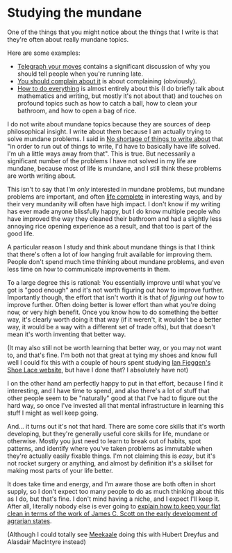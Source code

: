 # Studying the mundane

One of the things that you might notice about the things that I write is that they're often about really mundane topics.

Here are some examples:

* [Telegraph your moves](https://drmaciver.substack.com/p/telegraph-your-moves) contains a significant discussion of why you should tell people when you're running late.
* [You should complain about it](https://drmaciver.substack.com/p/you-should-complain-about-it) is about complaining (obviously).
* [How to do everything](https://drmaciver.substack.com/p/how-to-do-everything) is almost entirely about this (I do briefly talk about mathematics and writing, but mostly it's not about that) and touches on profound topics such as how to catch a ball, how to clean your bathroom, and how to open a bag of rice.

I do not write about mundane topics because they are sources of deep philosophical insight. I write about them because I am actually trying to solve mundane problems. I said in [No shortage of things to write about](https://notebook.drmaciver.com/posts/2021-07-03-13:55.html) that "in order to run out of things to write, I'd have to basically have life solved. I'm uh a little ways away from that". This is true. But necessarily a significant number of the problems I have not solved in my life are mundane, because most of life is mundane, and I still think these problems are worth writing about.

This isn't to say that I'm *only* interested in mundane problems, but mundane problems are important, and often [life complete](https://drmaciver.substack.com/p/life-complete-problems) in interesting ways, and by their very mundanity will often have high impact. I don't know if my writing has ever made anyone blissfully happy, but I do know multiple people who have improved the way they cleaned their bathroom and had a slightly less annoying rice opening experience as a result, and that too is part of the good life.

A particular reason I study and think about mundane things is that I think that there's often a lot of low hanging fruit available for improving them. People don't spend much time thinking about mundane problems, and even less time on how to communicate improvements in them.

To a large degree this is rational: You essentially improve until what you've got is "good enough" and it's not worth figuring out how to improve further.
Importantly though, the effort that isn't worth it is that of *figuring out* how to improve further. Often doing better is lower effort than what you're doing now, or very high benefit. Once you know how to do something the better way, it's clearly worth doing it that way (if it weren't, it wouldn't be a better way, it would be a way with a different set of trade offs), but that doesn't mean it's worth inventing that better way.

(It may also still not be worth learning that better way, or you may not want to, and that's fine. I'm both not that great at tying my shoes and know full well I could fix this with a couple of hours spent studying [Ian Fieggen's Shoe Lace website](https://www.fieggen.com/shoelace/ianknot.htm), but have I done that? I absolutely have not)

I on the other hand am perfectly happy to put in that effort, because I find it interesting, and I have time to spend, and also there's a lot of stuff that other people seem to be "naturally" good at that I've had to figure out the hard way, so once I've invested all that mental infrastructure in learning this stuff I might as well keep going.

And... it turns out it's not that hard. There are some core skills that it's worth developing, but they're generally useful core skills for life, mundane or otherwise. Mostly you just need to learn to break out of habits, spot patterns, and identify where you've taken problems as immutable when they're actually easily fixable things. I'm not claiming this is *easy*, but it's not rocket surgery or anything, and almost by definition it's a skillset for making most parts of your life better.

It does take time and energy, and I'm aware those are both often in short supply, so I don't expect too many people to do as much thinking about this as I do, but that's fine. I don't mind having a niche, and I expect I'll keep it. After all, literally nobody else is ever going to [explain how to keep your flat clean in terms of the work of James C. Scott on the early development of agrarian states](https://drmaciver.substack.com/p/refusing-to-learn).

(Although I could totally see [Meekaale](https://goula.sh/) doing this with Hubert Dreyfus and Alasdair MacIntyre instead)
